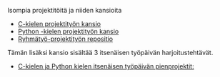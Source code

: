Isompia projektitöitä ja niiden kansioita

- [C-kielen projektityön kansio](https://github.com/JIMH1/Opi_Koodia/tree/main/Projektityot/C_Projektityo)
- [Python -kielen projektityön kansio](https://github.com/JIMH1/Opi_Koodia/tree/main/Projektityot/Python_Projektityo)
- [Ryhmätyö-projektityön repositio](https://github.com/JIMH1/OpiKoodia_project)

Tämän lisäksi kansio sisältää 3 itsenäisen työpäivän harjoitustehtävät.
- [C-kielen ja Python kielen itsenäisen työpäivän pienprojektit:](https://github.com/JIMH1/Opi_Koodia/tree/main/Projektityot/pienetprojektit)
